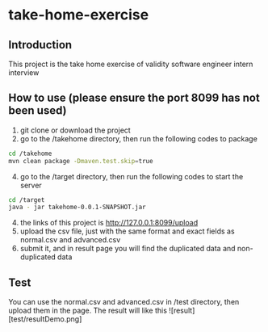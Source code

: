 # take-home-exercise

## Introduction
This project is the take home exercise of validity software engineer intern interview

## How to use (please ensure the port 8099 has not been used)
1. git clone or download the project
2. go to the /takehome directory, then run the following codes to package
```Bash
cd /takehome
mvn clean package -Dmaven.test.skip=true
```
4. go to the /target directory, then run the following codes to start the server
```Bash
cd /target
java - jar takehome-0.0.1-SNAPSHOT.jar
```
4. the links of this project is http://127.0.0.1:8099/upload
5. upload the csv file, just with the same format and exact fields as normal.csv and advanced.csv
6. submit it, and in result page you will find the duplicated data and non-duplicated data

## Test
You can use the normal.csv and advanced.csv in /test directory, then upload them in the page.
The result will like this
![result][test/resultDemo.png]
